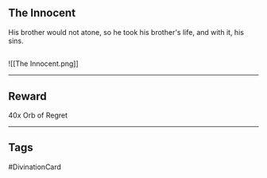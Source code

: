 ## The Innocent
His brother would not atone, so he took his brother's life, and with it, his sins.
## 
![[The Innocent.png]]

---
## Reward
40x Orb of Regret

---
## Tags
#DivinationCard